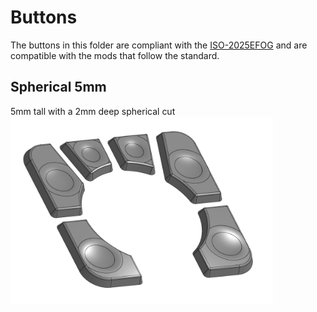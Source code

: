 # Buttons

The buttons in this folder are compliant with the [ISO-2025EFOG](https://github.com/efogdev/ISO-2025EFOG) and are compatible with the mods that follow the standard.

## Spherical 5mm

5mm tall with a 2mm deep spherical cut \
 <img alt='45mm top' src='./spherical-5mm/images/spherical-5mm-buttons-render.png' height="300px"/>
